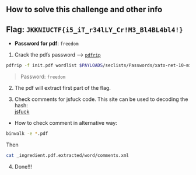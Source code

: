 ## **How to solve this challenge and other info**

## **Flag**: `JKKNIUCTF{i5_iT_r34lLY_Cr!M3_Bl4BL4bl4!}`


- **Password for pdf**:	`freedom`

1. Crack the pdfs password --> [`pdfrip`](https://github.com/mufeedvh/pdfrip)
```sh
pdfrip -f init.pdf wordlist $PAYLOADS/seclists/Passwords/xato-net-10-million-passwords-1000.txt 
```
> Password: `freedom`

2. The pdf will extract first part of the flag.

3. Check comments for jsfuck code. This site can be used to decoding the hash: <br>
[jsfuck](https://jsfuck.com/)
- How to check comment in alternative way:
```sh
binwalk -e *.pdf
```
Then
```sh
cat _ingredient.pdf.extracted/word/comments.xml
```
4. Done!!!
